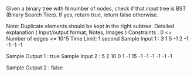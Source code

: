 Given a binary tree with N number of nodes, check if that input tree is BST (Binary Search Tree). If yes, return true, return false otherwise.

Note:
Duplicate elements should be kept in the right subtree.
Detailed explanation ( Input/output format, Notes, Images )
Constraints :
0 <= Number of edges <= 10^5
Time Limit: 1 second
Sample Input 1 :
3 1 5 -1 2 -1 -1 -1 -1

Sample Output 1 :
true
Sample Input 2 :
5 2 10 0 1 -1 15 -1 -1 -1 -1 -1 -1

Sample Output 2 :
false

